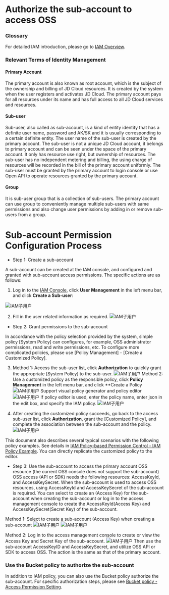 # Authorize the sub-account to access OSS
### Glossary
For detailed IAM introduction, please go to [IAM Overview](https://docs.jdcloud.com/cn/iam/product-overview).

### Relevant Terms of Identity Management
#### Primary Account
The primary account is also known as root account, which is the subject of the ownership and billing of JD Cloud resources. It is created by the system when the user registers and activates JD Cloud. The primary account pays for all resources under its name and has full access to all JD Cloud services and resources.

#### Sub-user
Sub-user, also called as sub-account, is a kind of entity identity that has a definite user name, password and AK/SK and it is usually corresponding to a certain definite entity. The user name of the sub-user is created by the primary account. The sub-user is not a unique JD Cloud account,
it belongs to primary account and can be seen under the space of the primary account. It only has resource use right, but ownership of resources.
The sub-user has no independent metering and billing, the using charge of resources will be recorded in the bill of the primary account uniformly. The sub-user must be granted by the primary account to login console or use Open API to operate resources granted by the primary account.
#### Group
It is sub-user group that is a collection of sub-users. The primary account can use group to conveniently manage multiple sub-users with same permissions and also change user permissions by adding in or remove sub-users from a group.

# Sub-account Permission Configuration Process

- Step 1: Create a sub-account

 A sub-account can be created at the IAM console, and configured and granted with sub-account access permissions. The specific actions are as follows:
 
 1. Log in to the [IAM Console](https://iam-console.jdcloud.com/summary), click **User Management** in the left menu bar, and click **Create a Sub-user**:
 
 ![IAM子用户](../../../../../image/Object-Storage-Service/OSS-108.png)
 
2. Fill in the user related information as required.
![IAM子用户](../../../../../image/Object-Storage-Service/OSS-109.png)

- Step 2: Grant permissions to the sub-account

In accordance with the policy selection provided by the system, simple policy [System Policy] can configures, for example, OSS administrator permissions, read and write permissions, etc. To configure more complicated policies, please use [Policy Management] - [Create a Customized Policy].

3. Method 1: Access the sub-user list, click **Authorization** to quickly grant the appropriate [System Policy] to the sub-user.
![IAM子用户](../../../../../image/Object-Storage-Service/OSS-110.png)
Method 2: Use a customized policy as the responsible policy, click **Policy Management** in the left menu bar, and click **Create a Policy
![IAM子用户](../../../../../image/Object-Storage-Service/OSS-113.png)
Support visual policy generator and policy editor
![IAM子用户](../../../../../image/Object-Storage-Service/OSS-112.png)
If policy editor is used, enter the policy name, enter json in the edit box, and specify the IAM policy.
![IAM子用户](../../../../../image/Object-Storage-Service/OSS-111.png)

4. After creating the customized policy succeeds, go back to the access sub-user list, click **Authorization**, grant the [Customized Policy], and complete the association between the sub-account and the policy.
![IAM子用户](../../../../../image/Object-Storage-Service/OSS-114.png)

This document also describes several typical scenarios with the following policy examples. See details in [IAM Policy-based Permission Control - IAM Policy Example](../../Operation-Guide/Access-Control/Access-Control-Base-On-IAM-Policy.md). You can directly replicate the customized policy to the editor.

- Step 3: Use the sub-account to access the primary account OSS resource (the current OSS console does not support the sub-account)
OSS access (API or SDK) needs the following resources: AccessKeyId, and AccessKeySecret.
When the sub-account is used to access OSS resources, using AccessKeyId and AccessKeySecret of the sub-account is required. You can select to create an (Access Key) for the sub-account when creating the sub-account or log in to the access management console to create the AccessKeyId(Access Key) and AccessKeySecret(Secret Key) of the sub-account.

Method 1: Select to create a sub-account (Access Key) when creating a sub-account
![IAM子用户](../../../../../image/Object-Storage-Service/OSS-115.png)
![IAM子用户](../../../../../image/Object-Storage-Service/OSS-116.jpg)

Method 2: Log in to the access management console to create or view the Access Key and Secret Key of the sub-account.
![IAM子用户](../../../../../image/Object-Storage-Service/OSS-117.png)
Then use the sub-account AccessKeyID and AccessKeySecret, and utilize OSS API or SDK to access OSS. The action is the same as that of the primary account.

### Use the Bucket policy to authorize the sub-account

In addition to IAM policy, you can also use the Bucket policy authorize the sub-account. For specific authorization steps, please see [Bucket policy - Access Permission Setting](../../Operation-Guide/Manage-Bucket/Set-Bucket-Policy-2.md).














